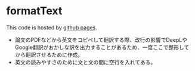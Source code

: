 # formatText

This code is hosted by [github pages](https://shohara.github.io/formatText/).

* 論文のPDFなどから英文をコピペして翻訳する際、改行の影響でDeepLやGoogle翻訳がおかしな訳を出力することがあるため、一度ここで整形してから翻訳させるために作成。
* 英文の読みやすさのために文と文の間に空行を入れてある。
